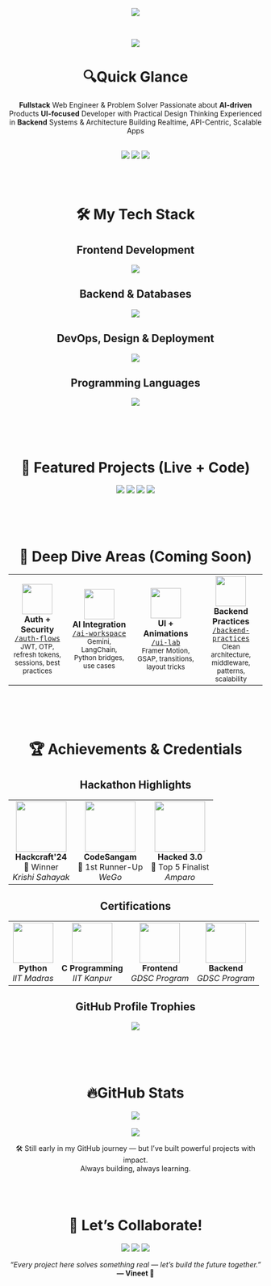 
<p align="center">
  <img src="https://readme-typing-svg.herokuapp.com?font=Fira+Code&size=24&duration=2000&color=38BDF8&repeat=false&center=true&vCenter=true&multiline=true&width=800&height=100&lines=Hey%2C+I'm+Vineet+Kumar+Sahu%F0%9F%91%8B;Full-stack+Web+Engineer+%7C+AI+%7CBackend+%7C+Frontend+;I+build+useful+things+with+cool+tech!" />
</p>

<br/>


<p align="center">
  <img src="https://capsule-render.vercel.app/api?type=waving&height=200&text=Welcome%20to%20My%20Dev%20Space&fontAlign=50&fontSize=65&fontColor=ffffff&descAlign=50&color=gradient" />
</p>




<h1 align="center">🔍Quick Glance</h1>

<div align="center">
  <b>Fullstack</b> Web Engineer & Problem Solver  
  Passionate about <b>AI-driven</b> Products  
  <b>UI-focused</b> Developer with Practical Design Thinking  
  Experienced in <b>Backend</b> Systems & Architecture  
  Building Realtime, API-Centric, Scalable Apps
</div>
<br/>

<p align="center">
  <a href="https://portfolio-krishnavineets-projects.vercel.app"><img src="https://img.shields.io/badge/Portfolio-View-dark?style=for-the-badge&logo=vercel" /></a>
  <a href="https://linkedin.com/in/vineet-kumar-sahu"><img src="https://img.shields.io/badge/LinkedIn-Connect-blue?style=for-the-badge&logo=linkedin" /></a>
  <a href="mailto:itsvineetsahu@gmail.com"><img src="https://img.shields.io/badge/Gmail-Email-red?style=for-the-badge&logo=gmail" /></a>
</p>
<br/>
<br/>
 
<h1 align="center">🛠️ My Tech Stack</h1>

<h2 align="center">Frontend Development</h2>
<p align="center">
  <img src="https://skillicons.dev/icons?i=html,css,js,ts,react,nextjs,bootstrap,tailwind" />
</p>


<h2 align="center">Backend & Databases</h2>
<p align="center">
  <img src="https://skillicons.dev/icons?i=nodejs,express,mongodb,postgres,prisma,bun,firebase,appwrite" />
</p>



<h2 align="center">DevOps, Design & Deployment</h2>
<p align="center">
  <img src="https://skillicons.dev/icons?i=git,github,vscode,postman,vercel,vite,wordpress,figma" />
</p>


<h2 align="center">Programming Languages</h2>
<p align="center">
  <img src="https://skillicons.dev/icons?i=js,ts,py,c,cpp,java,r" />
</p>
<br/>
<br/>
<br/>

<h1 align="center">🌟 Featured Projects (Live + Code)</h1>
<p align="center">
  <a href="https://github.com/Krishna-Vineet/WeGo"><img src="https://github-readme-stats.vercel.app/api/pin/?username=Krishna-Vineet&repo=WeGo&theme=dark" /></a>
  <a href="https://github.com/Krishna-Vineet/Amparo"><img src="https://github-readme-stats.vercel.app/api/pin/?username=Krishna-Vineet&repo=Amparo&theme=dark" /></a>
  <a href="https://github.com/Krishna-Vineet/Blogit"><img src="https://github-readme-stats.vercel.app/api/pin/?username=Krishna-Vineet&repo=Blogit&theme=dark" /></a>
  <a href="https://github.com/Krishna-Vineet/Krishi_Sahayak"><img src="https://github-readme-stats.vercel.app/api/pin/?username=Krishna-Vineet&repo=Krishi_Sahayak&theme=dark" /></a>
</p>
<br/>
<br/>
<br/>

<h1 align="center">🧠 Deep Dive Areas (Coming Soon)</h1>

<div align="center">

<table>
  <tr>
    <td align="center" width="250">
      <img src="https://img.icons8.com/color/96/privacy.png" width="60" /><br/>
      <strong>Auth + Security</strong><br/>
      <a href="https://github.com/Krishna-Vineet/auth-flows"><code>/auth-flows</code></a><br/>
      <sub>JWT, OTP, refresh tokens, sessions, best practices</sub>
    </td>
    <td align="center" width="250">
      <img src="https://img.icons8.com/color/96/artificial-intelligence.png" width="60" /><br/>
      <strong>AI Integration</strong><br/>
      <a href="https://github.com/Krishna-Vineet/ai-workspace"><code>/ai-workspace</code></a><br/>
      <sub>Gemini, LangChain, Python bridges, use cases</sub>
    </td>
    <td align="center" width="250">
      <img src="https://img.icons8.com/color/96/animation.png" width="60" /><br/>
      <strong>UI + Animations</strong><br/>
      <a href="https://github.com/Krishna-Vineet/ui-lab"><code>/ui-lab</code></a><br/>
      <sub>Framer Motion, GSAP, transitions, layout tricks</sub>
    </td>
    <td align="center" width="250">
      <img src="https://img.icons8.com/color/96/server.png" width="60" /><br/>
      <strong>Backend Practices</strong><br/>
      <a href="https://github.com/Krishna-Vineet/backend-practices"><code>/backend-practices</code></a><br/>
      <sub>Clean architecture, middleware, patterns, scalability</sub>
    </td>
  
  </tr>
</table>

</div>
<br/>
<br/>
<br/>

<h1 align="center">🏆 Achievements & Credentials</h1>

<h2 align="center">Hackathon Highlights</h2>
<div align="center">

<table>
  <tr>
    <td align="center">
      <img src="https://img.icons8.com/?size=100&id=bhf9SajoXWox&format=png" width="100" /><br/>
      <strong>Hackcraft'24</strong><br/>
      🥇 Winner<br/>
      <em>Krishi Sahayak</em>
    </td>
    <td align="center">
      <img src="https://img.icons8.com/color/96/project.png" width="100" /><br/>
      <strong>CodeSangam</strong><br/>
      🥈 1st Runner-Up<br/>
      <em>WeGo</em>
    </td>
    <td align="center">
      <img src="https://img.icons8.com/color/96/shield.png" width="100" /><br/>
      <strong>Hacked 3.0</strong><br/>
      🏅 Top 5 Finalist<br/>
      <em>Amparo</em>
    </td>
  </tr>
</table>

</div>


<h2 align="center">Certifications</h2>
<div align="center">

<table>
  <tr>
    <td align="center">
      <img src="https://img.icons8.com/color/96/python.png" width="80" /><br/>
      <strong>Python</strong><br/>
      <em>IIT Madras</em>
    </td>
    <td align="center">
      <img src="https://img.icons8.com/color/96/c-programming.png" width="80" /><br/>
      <strong>C Programming</strong><br/>
      <em>IIT Kanpur</em>
    </td>
    <td align="center">
      <img src="https://img.icons8.com/?size=100&id=1sMNUHUoy8pP&format=png" width="80" /><br/>
      <strong>Frontend</strong><br/>
      <em>GDSC Program</em>
    </td>
    <td align="center">
      <img src="https://img.icons8.com/?size=100&id=pN6OEEOQEsTo&format=png" width="80" /><br/>
      <strong fontcolor=white>Backend</strong><br/>
      <em>GDSC Program</em>
    </td>
  </tr>
</table>

</div>

<h2 align="center">GitHub Profile Trophies</h2>
<div align="center">

  <img src="https://github-profile-trophy.vercel.app/?username=Krishna-Vineet&theme=onedark&no-bg=true&column=3&margin-w=15&title=Followers,Commit,Repositories" />

</div>
<br/>
<br/>
<br/>
<br/>

<h1 align="center">🔥GitHub Stats</h1>

<div align="center">
  <img src="https://github-readme-streak-stats.herokuapp.com/?user=Krishna-Vineet&theme=dark&date_format=j%20M%5B%20Y%5D" />
  <br/><br/>
  <img src="https://github-readme-stats.vercel.app/api/top-langs/?username=Krishna-Vineet&layout=compact&theme=dark" />

</div>

  <p align="center">
    🛠️ Still early in my GitHub journey — but I’ve built powerful projects with impact.<br>
    Always building, always learning.
  </p>
<br/>
<br/>

<h1 align="center">🤝 Let’s Collaborate!</h1>

<p align="center">
  <a href="https://portfolio-krishnavineets-projects.vercel.app"><img src="https://img.shields.io/badge/Portfolio-View-dark?style=for-the-badge&logo=vercel" /></a>
  <a href="https://linkedin.com/in/vineet-kumar-sahu"><img src="https://img.shields.io/badge/LinkedIn-Connect-blue?style=for-the-badge&logo=linkedin-white&logoColor=fff" /></a>
  <a href="mailto:itsvineetsahu@gmail.com"><img src="https://img.shields.io/badge/Gmail-Email-red?style=for-the-badge&logo=gmail" /></a>
</p>


<p align="center">
  <i>“Every project here solves something real — let’s build the future together.”</i><br/>
  <strong>— Vineet 🚀</strong>
</p>
